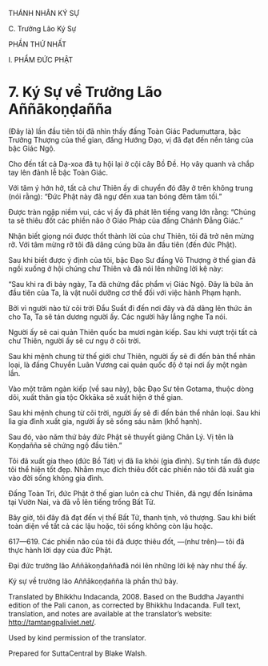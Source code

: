 THÁNH NHÂN KÝ SỰ

C. Trưởng Lão Ký Sự

PHẦN THỨ NHẤT

I. PHẨM ĐỨC PHẬT

# 7\. Ký Sự về Trưởng Lão Aññākoṇḍañña

(Đây là) lần đầu tiên tôi đã nhìn thấy đấng Toàn Giác Padumuttara, bậc Trưởng Thượng của thế gian, đấng Hướng Đạo, vị đã đạt đến nền tảng của bậc Giác Ngộ.

Cho đến tất cả Dạ-xoa đã tụ hội lại ở cội cây Bồ Đề. Họ vây quanh và chắp tay lên đảnh lễ bậc Toàn Giác.

Với tâm ý hớn hở, tất cả chư Thiên ấy di chuyển đó đây ở trên không trung (nói rằng): “Đức Phật này đã ngự đến xua tan bóng đêm tăm tối.”

Được tràn ngập niềm vui, các vị ấy đã phát lên tiếng vang lớn rằng: “Chúng ta sẽ thiêu đốt các phiền não ở Giáo Pháp của đấng Chánh Đẳng Giác.”

Nhận biết giọng nói được thốt thành lời của chư Thiên, tôi đã trở nên mừng rỡ. Với tâm mừng rỡ tôi đã dâng cúng bữa ăn đầu tiên (đến đức Phật).

Sau khi biết được ý định của tôi, bậc Đạo Sư đấng Vô Thượng ở thế gian đã ngồi xuống ở hội chúng chư Thiên và đã nói lên những lời kệ này:

“Sau khi ra đi bảy ngày, Ta đã chứng đắc phẩm vị Giác Ngộ. Đây là bữa ăn đầu tiên của Ta, là vật nuôi dưỡng cơ thể đối với việc hành Phạm hạnh.

Bởi vì người nào từ cõi trời Đẩu Suất đi đến nơi đây và đã dâng lên thức ăn cho Ta, Ta sẽ tán dương người ấy. Các người hãy lắng nghe Ta nói.

Người ấy sẽ cai quản Thiên quốc ba mươi ngàn kiếp. Sau khi vượt trội tất cả chư Thiên, người ấy sẽ cư ngụ ở cõi trời.

Sau khi mệnh chung từ thế giới chư Thiên, người ấy sẽ đi đến bản thể nhân loại, là đấng Chuyển Luân Vương cai quản quốc độ ở tại nơi ấy một ngàn lần.

Vào một trăm ngàn kiếp (về sau này), bậc Đạo Sư tên Gotama, thuộc dòng dõi, xuất thân gia tộc Okkāka sẽ xuất hiện ở thế gian.

Sau khi mệnh chung từ cõi trời, người ấy sẽ đi đến bản thể nhân loại. Sau khi lìa gia đình xuất gia, người ấy sẽ sống sáu năm (khổ hạnh).

Sau đó, vào năm thứ bảy đức Phật sẽ thuyết giảng Chân Lý. Vị tên là Koṇḍañña sẽ chứng ngộ đầu tiên.”

Tôi đã xuất gia theo (đức Bồ Tát) vị đã lìa khỏi (gia đình). Sự tinh tấn đã được tôi thể hiện tốt đẹp. Nhằm mục đích thiêu đốt các phiền não tôi đã xuất gia vào đời sống không gia đình.

Đấng Toàn Tri, đức Phật ở thế gian luôn cả chư Thiên, đã ngự đến Isināma tại Vườn Nai, và đã vỗ lên tiếng trống Bất Tử.

Bây giờ, tôi đây đã đạt đến vị thế Bất Tử, thanh tịnh, vô thượng. Sau khi biết toàn diện về tất cả các lậu hoặc, tôi sống không còn lậu hoặc.

617—619. Các phiền não của tôi đã được thiêu đốt, ―(như trên)― tôi đã thực hành lời dạy của đức Phật.

Đại đức trưởng lão Aññākoṇḍaññađã nói lên những lời kệ này như thế ấy.

Ký sự về trưởng lão Aññākoṇḍañña là phần thứ bảy.

Translated by Bhikkhu Indacanda, 2008. Based on the Buddha Jayanthi edition of the Pali canon, as corrected by Bhikkhu Indacanda. Full text, translation, and notes are available at the translator’s website: http://tamtangpaliviet.net/.

Used by kind permission of the translator.

Prepared for SuttaCentral by Blake Walsh.